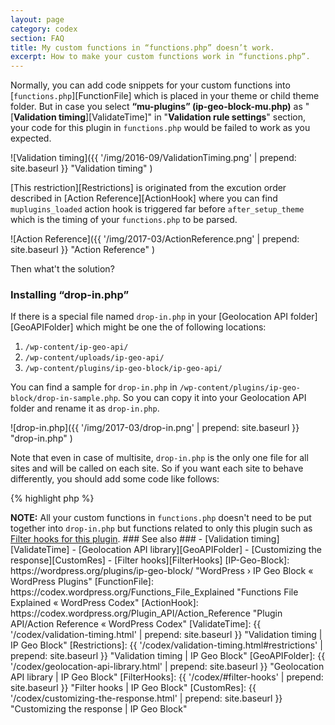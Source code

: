 ```yaml
---
layout: page
category: codex
section: FAQ
title: My custom functions in “functions.php” doesn’t work.
excerpt: How to make your custom functions work in “functions.php”.
---
```


Normally, you can add code snippets for your custom functions into
[`functions.php`][FunctionFile] which is placed in your theme or child 
theme folder. But in case you select **“mu-plugins” (ip-geo-block-mu.php)** 
as "[**Validation timing**][ValidateTime]" in "**Validation rule settings**" 
section, your code for this plugin in `functions.php` would be failed to work 
as you expected.

![Validation timing]({{ '/img/2016-09/ValidationTiming.png' | prepend: site.baseurl }}
 "Validation timing"
)

[This restriction][Restrictions] is originated from the excution order described
in [Action Reference][ActionHook] where you can find `muplugins_loaded` action 
hook is triggered far before `after_setup_theme` which is the timing of your 
`functions.php` to be parsed.

![Action Reference]({{ '/img/2017-03/ActionReference.png' | prepend: site.baseurl }}
 "Action Reference"
)

Then what't the solution?

### Installing “drop-in.php” ###

If there is a special file named `drop-in.php` in your [Geolocation API folder]
[GeoAPIFolder] which might be one the of following locations:

1. `/wp-content/ip-geo-api/`
2. `/wp-content/uploads/ip-geo-api/`
3. `/wp-content/plugins/ip-geo-block/ip-geo-api/`

You can find a sample for `drop-in.php` in 
`/wp-content/plugins/ip-geo-block/drop-in-sample.php`. So you can copy it into 
your Geolocation API folder and rename it as `drop-in.php`.

![drop-in.php]({{ '/img/2017-03/drop-in.png' | prepend: site.baseurl }}
 "drop-in.php"
)

Note that even in case of multisite, `drop-in.php` is the only one file for 
all sites and will be called on each site. So if you want each site to behave 
differently, you should add some code like follows:

{% highlight php %}
<?php
/**
 * Drop-in for IP Geo Block custom filters
 *
 * @package   IP_Geo_Block
 * @link      http://www.ipgeoblock.com/codex/#filter-hooks
 * @example   Use `IP_Geo_Block::add_filter()` instead of `add_filter()`.
 */
if ( ! class_exists( 'IP_Geo_Block' ) ) {
    die;
}

$components = parse_url( site_url() );

switch ( $components['host'] ) {
    case 'example.com':
      if ( 0 === strpos( $components['path'], '/subdir1' ) ) {
          // here is code snippet for sub directory 1
      }

      elseif ( 0 === strpos( $components['path'], '/subdir2' ) ) {
          // here is code snippet for sub directory 2
      }
      break;

    case 'subdomain1.example.com':
      // here is code snippet for sub domain 1
      break;

    default:
      // here is code snippet for default
      break;
}
{% endhighlight %}


<div class="alert alert-info">
	<strong>NOTE:</strong> All your custom functions in 
	<code>functions.php</code> doesn't need to be put together into
	<code>drop-in.php</code> but functions related to only this plugin 
	such as <a href="/codex/#filter-hooks">Filter hooks for this plugin</a>.
</div>

### See also ###

- [Validation timing][ValidateTime]
- [Geolocation API library][GeoAPIFolder]
- [Customizing the response][CustomRes]
- [Filter hooks][FilterHooks]

[IP-Geo-Block]: https://wordpress.org/plugins/ip-geo-block/ "WordPress › IP Geo Block « WordPress Plugins"
[FunctionFile]: https://codex.wordpress.org/Functions_File_Explained "Functions File Explained &laquo; WordPress Codex"
[ActionHook]:   https://codex.wordpress.org/Plugin_API/Action_Reference "Plugin API/Action Reference &laquo; WordPress Codex"
[ValidateTime]: {{ '/codex/validation-timing.html'              | prepend: site.baseurl }} "Validation timing | IP Geo Block"
[Restrictions]: {{ '/codex/validation-timing.html#restrictions' | prepend: site.baseurl }} "Validation timing | IP Geo Block"
[GeoAPIFolder]: {{ '/codex/geolocation-api-library.html'        | prepend: site.baseurl }} "Geolocation API library | IP Geo Block"
[FilterHooks]:  {{ '/codex/#filter-hooks'                       | prepend: site.baseurl }} "Filter hooks | IP Geo Block"
[CustomRes]:    {{ '/codex/customizing-the-response.html'       | prepend: site.baseurl }} "Customizing the response | IP Geo Block"
